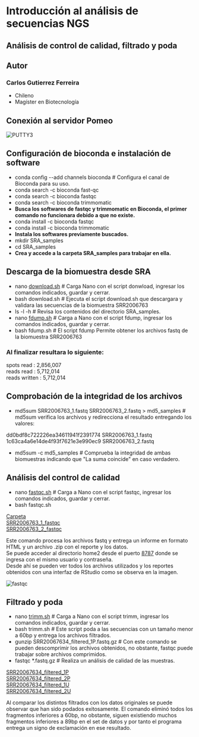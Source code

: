 # Introducción al análisis de secuencias NGS  
## Análisis de control de calidad, filtrado y poda  

## **Autor**
### Carlos Gutierrez Ferreira  
- Chileno
- Magíster en Biotecnología

## Conexión al servidor Pomeo

![PUTTY3](https://user-images.githubusercontent.com/80927233/119919416-67792b00-bf38-11eb-8e85-ffe2a8c69777.jpg)

## Configuración de bioconda e instalación de software

- conda config --add channels bioconda # Configura el canal de Bioconda para su uso.
- conda search -c bioconda fast-qc
- conda search -c bioconda fastqc
- conda search -c bioconda trimmomatic
- **Busca los softwares de fastqc y trimmomatic en Bioconda, el primer comando no funcionara debido a que no existe.**
- conda install -c bioconda fastqc
- conda install -c bioconda trimmomatic
- **Instala los softwares previamente buscados.**
- mkdir SRA_samples
- cd SRA_samples
- **Crea y accede a la carpeta SRA_samples para trabajar en ella.**

## Descarga de la biomuestra desde SRA

- nano [download.sh](https://github.com/GenomicsEducation/CarlosGutierrez/blob/main/Analisis-secuencias-NGS/SCRIPT/download.sh) # Carga Nano con el script donwload, ingresar los comandos indicados, guardar y cerrar.
- bash download.sh # Ejecuta el script download.sh que descargara y validara las secuencias de la biomuestra SRR2006763
- ls -l -h # Revisa los contenidos del directorio SRA_samples.
- nano [fdump.sh](https://github.com/GenomicsEducation/CarlosGutierrez/blob/main/Analisis-secuencias-NGS/SCRIPT/fdump.sh) # Carga a Nano con el script fdump, ingresar los comandos indicados, guardar y cerrar.
- bash fdump.sh # El script fdump Permite obtener los archivos fastq de la biomuestra SRR2006763

### Al finalizar resultara lo siguiente:  

spots read : 2,856,007  
reads read : 5,712,014  
reads written : 5,712,014  

## Comprobación de la integridad de los archivos

- md5sum SRR2006763_1.fastq SRR2006763_2.fastq > md5_samples # md5sum verifica los archivos y redirecciona el resultado entregando los valores:  

dd0bdf8c722226ea34611941f2391774  SRR2006763_1.fastq  
1c63ca4a6e14de4f93f7621e3e990ec9  SRR2006763_2.fastq  

- md5sum -c md5_samples # Comprueba la integridad de ambas biomuestras indicando que "La suma coincide" en caso verdadero.

## Análisis del control de calidad

- nano [fastqc.sh](https://github.com/GenomicsEducation/CarlosGutierrez/blob/main/Analisis-secuencias-NGS/SCRIPT/fastqc.sh) # Carga a Nano con el script fastqc, ingresar los comandos indicados, guardar y cerrar.  
- bash fastqc.sh

[Carpeta](https://github.com/GenomicsEducation/CarlosGutierrez/blob/main/Analisis-secuencias-NGS/FastQC/)  
[SRR2006763_1_fastqc](https://github.com/GenomicsEducation/CarlosGutierrez/blob/main/Analisis-secuencias-NGS/FastQC/SRR2006763_1_fastqc.html)  
[SRR2006763_2_fastqc](https://github.com/GenomicsEducation/CarlosGutierrez/blob/main/Analisis-secuencias-NGS/FastQC/SRR2006763_2_fastqc.html)  

Este comando procesa los archivos fastq y entrega un informe en formato HTML y un archivo .zip con el reporte y los datos.  
Se puede acceder al directorio home2 desde el puerto [8787](http://200.54.220.141:8787/) donde se ingresa con el mismo usuario y contraseña.  
Desde ahí se pueden ver todos los archivos utilizados y los reportes obtenidos con una interfaz de RStudio como se observa en la imagen.

![fastqc](https://user-images.githubusercontent.com/80927233/121597512-cf3a7600-ca0e-11eb-8c0f-803c4dab20d1.png)

## Filtrado y poda

- nano [trimm.sh](https://github.com/GenomicsEducation/CarlosGutierrez/blob/main/Analisis-secuencias-NGS/SCRIPT/trimm.sh) # Carga a Nano con el script trimm, ingresar los comandos indicados, guardar y cerrar.
- bash trimm.sh # Este script poda a las secuencias con un tamaño menor a 60bp y entrega los archivos filtrados.
- gunzip SRR20067634_filtered_1P.fastq.gz # Con este comando se pueden descomprimir los archivos obtenidos, no obstante, fastqc puede trabajar sobre archivos comprimidos.
- fastqc  *.fastq.gz # Realiza un análisis de calidad de las muestras.

[SRR20067634_filtered_1P](https://github.com/GenomicsEducation/CarlosGutierrez/blob/main/Analisis-secuencias-NGS/FastQC/SRR20067634_filtered_1P_fastqc.html)  
[SRR20067634_filtered_2P](https://github.com/GenomicsEducation/CarlosGutierrez/blob/main/Analisis-secuencias-NGS/FastQC/SRR20067634_filtered_2P_fastqc.html)  
[SRR20067634_filtered_1U](https://github.com/GenomicsEducation/CarlosGutierrez/blob/main/Analisis-secuencias-NGS/FastQC/SRR20067634_filtered_1U_fastqc.html)  
[SRR20067634_filtered_2U](https://github.com/GenomicsEducation/CarlosGutierrez/blob/main/Analisis-secuencias-NGS/FastQC/SRR20067634_filtered_2U_fastqc.html)  

Al comparar los distintos filtrados con los datos originales se puede observar que han sido podados exitosamente.
El comando eliminó todos los fragmentos inferiores a 60bp, no obstante, siguen existiendo muchos fragmentos inferiores a 89bp en el set de datos y por tanto el programa entrega un signo de exclamación en ese resultado. 


